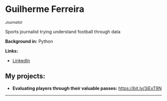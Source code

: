 # Guilherme Ferreira
<sub>*Journalist*</sub>

Sports journalist trying understand football through data

**Background in:** Python

**Links:**
* [LinkedIn](https://www.linkedin.com/in/guilhermeferreira93/)

## My projects:

* **Evaluating players through their valuable passes:** https://bit.ly/3jExT9N
---
